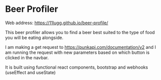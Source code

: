 # Beer Profiler

Web address: https://11lugg.github.io/beer-profile/

This beer profiler allows you to find a beer best suited to the type of food you will be eating alongside.

I am making a get request to https://punkapi.com/documentation/v2 and I am running the request with new parameters based on which button is clicked in the navbar.

It is built using functional react components, bootstrap and webhooks (useEffect and useState)
